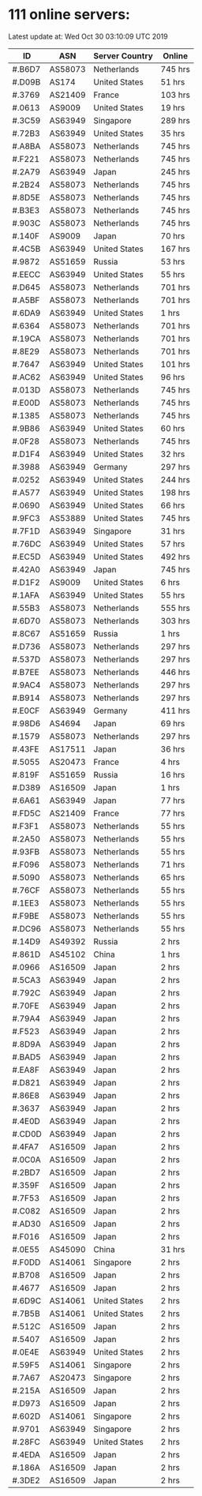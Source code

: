 # 111 online servers:

Latest update at: Wed Oct 30 03:10:09 UTC 2019

| ID | ASN | Server Country | Online |
| -- | --- | -------------- | ------ |
| #.B6D7 | AS58073 | Netherlands | 745 hrs |
| #.D09B | AS174 | United States | 51 hrs |
| #.3769 | AS21409 | France | 103 hrs |
| #.0613 | AS9009 | United States | 19 hrs |
| #.3C59 | AS63949 | Singapore | 289 hrs |
| #.72B3 | AS63949 | United States | 35 hrs |
| #.A8BA | AS58073 | Netherlands | 745 hrs |
| #.F221 | AS58073 | Netherlands | 745 hrs |
| #.2A79 | AS63949 | Japan | 245 hrs |
| #.2B24 | AS58073 | Netherlands | 745 hrs |
| #.8D5E | AS58073 | Netherlands | 745 hrs |
| #.B3E3 | AS58073 | Netherlands | 745 hrs |
| #.903C | AS58073 | Netherlands | 745 hrs |
| #.140F | AS9009 | Japan | 70 hrs |
| #.4C5B | AS63949 | United States | 167 hrs |
| #.9872 | AS51659 | Russia | 53 hrs |
| #.EECC | AS63949 | United States | 55 hrs |
| #.D645 | AS58073 | Netherlands | 701 hrs |
| #.A5BF | AS58073 | Netherlands | 701 hrs |
| #.6DA9 | AS63949 | United States | 1 hrs |
| #.6364 | AS58073 | Netherlands | 701 hrs |
| #.19CA | AS58073 | Netherlands | 701 hrs |
| #.8E29 | AS58073 | Netherlands | 701 hrs |
| #.7647 | AS63949 | United States | 101 hrs |
| #.AC62 | AS63949 | United States | 96 hrs |
| #.013D | AS58073 | Netherlands | 745 hrs |
| #.E00D | AS58073 | Netherlands | 745 hrs |
| #.1385 | AS58073 | Netherlands | 745 hrs |
| #.9B86 | AS63949 | United States | 60 hrs |
| #.0F28 | AS58073 | Netherlands | 745 hrs |
| #.D1F4 | AS63949 | United States | 32 hrs |
| #.3988 | AS63949 | Germany | 297 hrs |
| #.0252 | AS63949 | United States | 244 hrs |
| #.A577 | AS63949 | United States | 198 hrs |
| #.0690 | AS63949 | United States | 66 hrs |
| #.9FC3 | AS53889 | United States | 745 hrs |
| #.7F1D | AS63949 | Singapore | 31 hrs |
| #.76DC | AS63949 | United States | 57 hrs |
| #.EC5D | AS63949 | United States | 492 hrs |
| #.42A0 | AS63949 | Japan | 745 hrs |
| #.D1F2 | AS9009 | United States | 6 hrs |
| #.1AFA | AS63949 | United States | 55 hrs |
| #.55B3 | AS58073 | Netherlands | 555 hrs |
| #.6D70 | AS58073 | Netherlands | 303 hrs |
| #.8C67 | AS51659 | Russia | 1 hrs |
| #.D736 | AS58073 | Netherlands | 297 hrs |
| #.537D | AS58073 | Netherlands | 297 hrs |
| #.B7EE | AS58073 | Netherlands | 446 hrs |
| #.9AC4 | AS58073 | Netherlands | 297 hrs |
| #.B914 | AS58073 | Netherlands | 297 hrs |
| #.E0CF | AS63949 | Germany | 411 hrs |
| #.98D6 | AS4694 | Japan | 69 hrs |
| #.1579 | AS58073 | Netherlands | 297 hrs |
| #.43FE | AS17511 | Japan | 36 hrs |
| #.5055 | AS20473 | France | 4 hrs |
| #.819F | AS51659 | Russia | 16 hrs |
| #.D389 | AS16509 | Japan | 1 hrs |
| #.6A61 | AS63949 | Japan | 77 hrs |
| #.FD5C | AS21409 | France | 77 hrs |
| #.F3F1 | AS58073 | Netherlands | 55 hrs |
| #.2A50 | AS58073 | Netherlands | 55 hrs |
| #.93FB | AS58073 | Netherlands | 55 hrs |
| #.F096 | AS58073 | Netherlands | 71 hrs |
| #.5090 | AS58073 | Netherlands | 65 hrs |
| #.76CF | AS58073 | Netherlands | 55 hrs |
| #.1EE3 | AS58073 | Netherlands | 55 hrs |
| #.F9BE | AS58073 | Netherlands | 55 hrs |
| #.DC96 | AS58073 | Netherlands | 55 hrs |
| #.14D9 | AS49392 | Russia | 2 hrs |
| #.861D | AS45102 | China | 1 hrs |
| #.0966 | AS16509 | Japan | 2 hrs |
| #.5CA3 | AS63949 | Japan | 2 hrs |
| #.792C | AS63949 | Japan | 2 hrs |
| #.70FE | AS63949 | Japan | 2 hrs |
| #.79A4 | AS63949 | Japan | 2 hrs |
| #.F523 | AS63949 | Japan | 2 hrs |
| #.8D9A | AS63949 | Japan | 2 hrs |
| #.BAD5 | AS63949 | Japan | 2 hrs |
| #.EA8F | AS63949 | Japan | 2 hrs |
| #.D821 | AS63949 | Japan | 2 hrs |
| #.86E8 | AS63949 | Japan | 2 hrs |
| #.3637 | AS63949 | Japan | 2 hrs |
| #.4E0D | AS63949 | Japan | 2 hrs |
| #.CD0D | AS63949 | Japan | 2 hrs |
| #.4FA7 | AS16509 | Japan | 2 hrs |
| #.0C0A | AS16509 | Japan | 2 hrs |
| #.2BD7 | AS16509 | Japan | 2 hrs |
| #.359F | AS16509 | Japan | 2 hrs |
| #.7F53 | AS16509 | Japan | 2 hrs |
| #.C082 | AS16509 | Japan | 2 hrs |
| #.AD30 | AS16509 | Japan | 2 hrs |
| #.F016 | AS16509 | Japan | 2 hrs |
| #.0E55 | AS45090 | China | 31 hrs |
| #.F0DD | AS14061 | Singapore | 2 hrs |
| #.B708 | AS16509 | Japan | 2 hrs |
| #.4677 | AS16509 | Japan | 2 hrs |
| #.6D9C | AS14061 | United States | 2 hrs |
| #.7B5B | AS14061 | United States | 2 hrs |
| #.512C | AS16509 | Japan | 2 hrs |
| #.5407 | AS16509 | Japan | 2 hrs |
| #.0E4E | AS63949 | United States | 2 hrs |
| #.59F5 | AS14061 | Singapore | 2 hrs |
| #.7A67 | AS20473 | Singapore | 2 hrs |
| #.215A | AS16509 | Japan | 2 hrs |
| #.D973 | AS16509 | Japan | 2 hrs |
| #.602D | AS14061 | Singapore | 2 hrs |
| #.9701 | AS63949 | Singapore | 2 hrs |
| #.28FC | AS63949 | United States | 2 hrs |
| #.4EDA | AS16509 | Japan | 2 hrs |
| #.186A | AS16509 | Japan | 2 hrs |
| #.3DE2 | AS16509 | Japan | 2 hrs |

